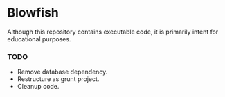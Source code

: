 # Blowfish #

Although this repository contains executable code, it is primarily intent for educational purposes.

### TODO ### 
* Remove database dependency.
* Restructure as grunt project.
* Cleanup code.
